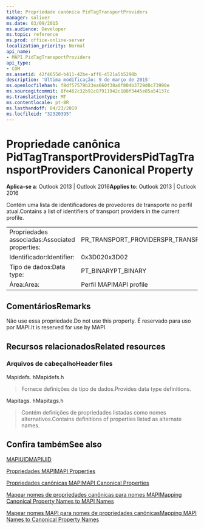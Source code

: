 ```yaml
---
title: Propriedade canônica PidTagTransportProviders
manager: soliver
ms.date: 03/09/2015
ms.audience: Developer
ms.topic: reference
ms.prod: office-online-server
localization_priority: Normal
api_name:
- MAPI.PidTagTransportProviders
api_type:
- COM
ms.assetid: 42f4655d-b411-42be-aff6-4521a5b5290b
description: 'Última modificação: 9 de março de 2015'
ms.openlocfilehash: f8df57579b23ea660f38a0f804b3729d0c73990e
ms.sourcegitcommit: 8fe462c32b91c87911942c188f3445e85a54137c
ms.translationtype: MT
ms.contentlocale: pt-BR
ms.lasthandoff: 04/23/2019
ms.locfileid: "32320395"
---
```

# <a name="pidtagtransportproviders-canonical-property"></a><span data-ttu-id="c1a21-103">Propriedade canônica PidTagTransportProviders</span><span class="sxs-lookup"><span data-stu-id="c1a21-103">PidTagTransportProviders Canonical Property</span></span>

  
  
<span data-ttu-id="c1a21-104">**Aplica-se a**: Outlook 2013 | Outlook 2016</span><span class="sxs-lookup"><span data-stu-id="c1a21-104">**Applies to**: Outlook 2013 | Outlook 2016</span></span> 
  
<span data-ttu-id="c1a21-105">Contém uma lista de identificadores de provedores de transporte no perfil atual.</span><span class="sxs-lookup"><span data-stu-id="c1a21-105">Contains a list of identifiers of transport providers in the current profile.</span></span>
  
|||
|:-----|:-----|
|<span data-ttu-id="c1a21-106">Propriedades associadas:</span><span class="sxs-lookup"><span data-stu-id="c1a21-106">Associated properties:</span></span>  <br/> |<span data-ttu-id="c1a21-107">PR_TRANSPORT_PROVIDERS</span><span class="sxs-lookup"><span data-stu-id="c1a21-107">PR_TRANSPORT_PROVIDERS</span></span>  <br/> |
|<span data-ttu-id="c1a21-108">Identificador:</span><span class="sxs-lookup"><span data-stu-id="c1a21-108">Identifier:</span></span>  <br/> |<span data-ttu-id="c1a21-109">0x3D02</span><span class="sxs-lookup"><span data-stu-id="c1a21-109">0x3D02</span></span>  <br/> |
|<span data-ttu-id="c1a21-110">Tipo de dados:</span><span class="sxs-lookup"><span data-stu-id="c1a21-110">Data type:</span></span>  <br/> |<span data-ttu-id="c1a21-111">PT_BINARY</span><span class="sxs-lookup"><span data-stu-id="c1a21-111">PT_BINARY</span></span>  <br/> |
|<span data-ttu-id="c1a21-112">Área:</span><span class="sxs-lookup"><span data-stu-id="c1a21-112">Area:</span></span>  <br/> |<span data-ttu-id="c1a21-113">Perfil MAPI</span><span class="sxs-lookup"><span data-stu-id="c1a21-113">MAPI profile</span></span>  <br/> |
   
## <a name="remarks"></a><span data-ttu-id="c1a21-114">Comentários</span><span class="sxs-lookup"><span data-stu-id="c1a21-114">Remarks</span></span>

<span data-ttu-id="c1a21-115">Não use essa propriedade.</span><span class="sxs-lookup"><span data-stu-id="c1a21-115">Do not use this property.</span></span> <span data-ttu-id="c1a21-116">É reservado para uso por MAPI.</span><span class="sxs-lookup"><span data-stu-id="c1a21-116">It is reserved for use by MAPI.</span></span>
  
## <a name="related-resources"></a><span data-ttu-id="c1a21-117">Recursos relacionados</span><span class="sxs-lookup"><span data-stu-id="c1a21-117">Related resources</span></span>

### <a name="header-files"></a><span data-ttu-id="c1a21-118">Arquivos de cabeçalho</span><span class="sxs-lookup"><span data-stu-id="c1a21-118">Header files</span></span>

<span data-ttu-id="c1a21-119">Mapidefs. h</span><span class="sxs-lookup"><span data-stu-id="c1a21-119">Mapidefs.h</span></span>
  
> <span data-ttu-id="c1a21-120">Fornece definições de tipo de dados.</span><span class="sxs-lookup"><span data-stu-id="c1a21-120">Provides data type definitions.</span></span>
    
<span data-ttu-id="c1a21-121">Mapitags. h</span><span class="sxs-lookup"><span data-stu-id="c1a21-121">Mapitags.h</span></span>
  
> <span data-ttu-id="c1a21-122">Contém definições de propriedades listadas como nomes alternativos.</span><span class="sxs-lookup"><span data-stu-id="c1a21-122">Contains definitions of properties listed as alternate names.</span></span>
    
## <a name="see-also"></a><span data-ttu-id="c1a21-123">Confira também</span><span class="sxs-lookup"><span data-stu-id="c1a21-123">See also</span></span>



[<span data-ttu-id="c1a21-124">MAPIUID</span><span class="sxs-lookup"><span data-stu-id="c1a21-124">MAPIUID</span></span>](mapiuid.md)


[<span data-ttu-id="c1a21-125">Propriedades MAPI</span><span class="sxs-lookup"><span data-stu-id="c1a21-125">MAPI Properties</span></span>](mapi-properties.md)
  
[<span data-ttu-id="c1a21-126">Propriedades canônicas MAPI</span><span class="sxs-lookup"><span data-stu-id="c1a21-126">MAPI Canonical Properties</span></span>](mapi-canonical-properties.md)
  
[<span data-ttu-id="c1a21-127">Mapear nomes de propriedades canônicas para nomes MAPI</span><span class="sxs-lookup"><span data-stu-id="c1a21-127">Mapping Canonical Property Names to MAPI Names</span></span>](mapping-canonical-property-names-to-mapi-names.md)
  
[<span data-ttu-id="c1a21-128">Mapear nomes MAPI para nomes de propriedades canônicas</span><span class="sxs-lookup"><span data-stu-id="c1a21-128">Mapping MAPI Names to Canonical Property Names</span></span>](mapping-mapi-names-to-canonical-property-names.md)

